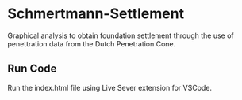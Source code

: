 # Schmertmann-Settlement
Graphical analysis to obtain foundation settlement through the use of penettration data from the Dutch Penetration Cone.

## Run Code
Run the index.html file using Live Sever extension for VSCode. 

